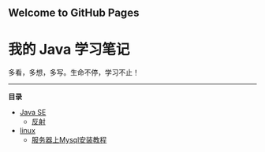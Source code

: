 ## Welcome to GitHub Pages

# 我的 Java 学习笔记

多看，多想，多写。生命不停，学习不止！


-----



**目录**

- [Java SE](/JavaSE)
  - [反射](/JavaSE/反射/反射.md)
- [linux](/linux)
  - [服务器上Mysql安装教程](/linux/应用安装/mysql/mysql.md)





